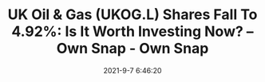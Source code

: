 ---
"title": "UK Oil &amp; Gas (UKOG.L) Shares Fall To 4.92%: Is It Worth Investing Now? – Own Snap - Own Snap"
"date": "2021-9-7 6:46:20"
"feed_name": "GOOGLENEWS"
"feed_website": "https://news.google.com/search?q=drilling%2Bincident&hl=en-US&gl=US&ceid=US:en"
"feed_rss": "https://news.google.com/rss/search?q=drilling%2Bincident&hl=en-US&gl=US&ceid=US:en"
"link": "https://ownsnap.com/uk-oil-gas-ukog-l-shares-fall-to-4-92-is-it-worth-investing-now/"
"file": "_posts/2021-9-7-6-46-20_GOOGLENEWS_a2017ad19d8f8b2b9ad64caa116d49f0fd81f2d3.md"
"accident": "0"
"drilling": "0"
"dead": "0"
"injured": "0"
---